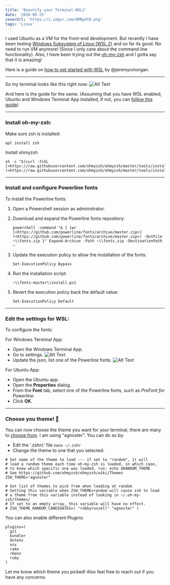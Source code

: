 ```yaml
---
title: 'Beautify your Terminal-WSL2'
date: '2020-05-25'
coverUrl: 'https://i.imgur.com/8MNpdtD.png'
tags: 'Linux'
---
```



I used Ubuntu as a VM for the front-end development. But recently I have been testing [Windows Subsystem of Linux (WSL 2)](https://devblogs.microsoft.com/commandline/wsl-2-is-now-available-in-windows-insiders/) and so far its good.
No need to run VM anymore! (Since I only care about the command line functionality).
Also, I have been trying out the [oh-my-zsh](https://github.com/ohmyzsh/ohmyzsh) and I gotta say that it is amazing!

Here is a guide on [how to get started with WSL](https://dev.to/pluralsight/getting-started-with-wsl-1abp) by @jeremycmorgan.
 
-------------------------------
So my terminal looks like this right now:
![Alt Text](https://dev-to-uploads.s3.amazonaws.com/i/724h6x5po0rgdjj1orqi.png)

And here is the guide for the same. (Assuming that you have WSL enabled, Ubuntu and Windows Terminal App installed, if not, you can [follow this guide](https://dev.to/pluralsight/getting-started-with-wsl-1abp))

-------------------------------
### Install oh-my-zsh:

Make sure zsh is installed:

```
apt install zsh

```
Install ohmyzsh

```
sh -c "$(curl -fsSL [<https://raw.githubusercontent.com/ohmyzsh/ohmyzsh/master/tools/install.sh>](<https://raw.githubusercontent.com/ohmyzsh/ohmyzsh/master/tools/install.sh>))"

```
-----------------------------------------

### Install and configure Powerline fonts

To install the Powerline fonts:

1.  Open a Powershell session as administrator.

2.  Download and expand the Powerline fonts repository:

    `powershell -command "& { iwr [<https://github.com/powerline/fonts/archive/master.zip>](<https://github.com/powerline/fonts/archive/master.zip>) -OutFile ~\\fonts.zip }" Expand-Archive -Path ~\\fonts.zip -DestinationPath ~`

3.  Update the execution policy to allow the installation of the fonts:

    `Set-ExecutionPolicy Bypass`

4.  Run the installation script:

    `~\\fonts-master\\install.ps1`

5.  Revert the execution policy back the default value:

    `Set-ExecutionPolicy Default`

--------------------------
### Edit the settings for WSL:


To configure the fonts:

For Windows Terminal App:
- Open the Windows Terminal App.
- Go to settings.
![Alt Text](https://dev-to-uploads.s3.amazonaws.com/i/6uimsg314p7hlewldasy.png)
- Update the json, list one of the Powerline fonts.
![Alt Text](https://dev-to-uploads.s3.amazonaws.com/i/dh2hjdykwgdvxe7157kz.png)

For Ubuntu App:
- Open the Ubuntu app.
- Open the **Properties** dialog.
- From the **Font** tab, select one of the Powerline fonts, such as *ProFont for Powerline*.
- Click **OK**.

-------------------------
### Choose you theme! 🎨

You can now choose the theme you want for your terminal, there are many to [choose from](https://github.com/ohmyzsh/ohmyzsh/wiki/Themes). I am using "agnoster".
You can do so by: 
- Edit the '.zshrc' file
` nano ~/.zshr `
- Change the theme to one that you selected:
```
# Set name of the theme to load --- if set to "random", it will
# load a random theme each time oh-my-zsh is loaded, in which case,
# to know which specific one was loaded, run: echo $RANDOM_THEME
# See https://github.com/ohmyzsh/ohmyzsh/wiki/Themes
ZSH_THEME="agnoster"

# Set list of themes to pick from when loading at random
# Setting this variable when ZSH_THEME=random will cause zsh to load
# a theme from this variable instead of looking in ~/.oh-my-zsh/themes/
# If set to an empty array, this variable will have no effect.
# ZSH_THEME_RANDOM_CANDIDATES=( "robbyrussell" "agnoster" )
```

You can also enable different Plugins:
```
plugins=(
  git
  bundler
  dotenv
  osx
  rake
  rbenv
  ruby
)
```
Let me know which theme you picked! Also feel free to reach out if you have any concerns.
